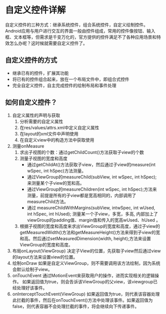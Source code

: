 # 自定义控件详解
自定义控件的三种方式：继承系统控件，组合系统控件，自定义绘制控件。
Android应用与用户进行交互的界面一般由控件组成，常用的控件像按钮、输入框、文本框等，但需求是千变万化的，官方提供的控件满足不了各种应用场景和特效怎么办呢？这时候就需要自定义控件了。
<!--more-->
## 自定义控件的方式
+ 继承已有的控件，扩展其功能
+ 将已有的控件组合起来，放在一个布局文件中，即组合式控件
+ 完全自定义控件，自主完成控件的绘制布局和事件处理

## 如何自定义控件？
1. 自定义属性的声明与获取
	1. 分析需要的自定义属性
	2. 在res/values/attrs.xml中定义自定义属性
	3. 在layout的xml文件中声明使用
	4. 在自定义view中的构造方法中获取使用
2. 测量onMeasure
	1. 求出子视图的个数：通过getChildCount()方法获取子view的个数
	2. 测量子视图的宽度和高度
		- 通过getChildAt()方法获取子view，然后通过子view的measure(int wSpec, int hSpec)方法测量。
		- 通过ViewGroup的measureChild(subView, int wSpec, int hSpec);来测量某个子view的宽和高。
		- 通过ViewGroup的measureChildren(int wSpec, int hSpec);方法来测量，前提是所有的子view都是宽高相同的，内部调用了measureChild方法。
		- 通过 measureChildWithMargins(subView, intwSpec, int wUsed, int hSpec, int hUsed); 测量某一个子view，多宽，多高, 内部加上了viewGroup的padding值、margin值和传入的宽高wUsed、hUsed 。
	3. 根据子视图的宽度和高度来求出ViewGroup的宽度和高度，通过子view的getMeasuredWidth()方法和getMeasureHeight()方法来得到子view的宽和高。然后通过setMeasuredDimension(width, height);方法来设置ViewGroup的宽度和高度。
3. 布局onLayout(ViewGroup)
决定子View的位置，先获取子view然后通过view的layout方法来设置view的位置。
4. 绘制onDraw
如果是自定义ViewGroup，则不需要调用该方法绘制，因为系统会默认绘制子view。
5. onTouchEvent
通过MotionEvent来获取用户的操作，进而实现相关的逻辑操作。
如果返回值为true，则会告诉该ViewGroup的父view，该viewgroup已经处理好该事件。
6. onInterceptTouchEvent(ViewGroup)
如果返回值为true，则代表该容器处理此拦截的事件，然后在onTouchEvent()方法中处理该事件。如果返回值为false，则代表容器不会处理拦截的事件，将会继续向下传递事件。
